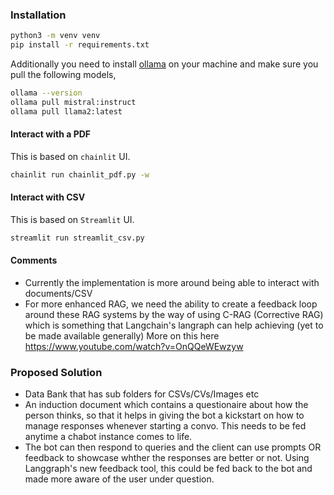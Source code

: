 ### Installation
```bash
python3 -m venv venv
pip install -r requirements.txt
```
Additionally you need to install [ollama](https://ollama.com/download) on your machine and make sure you pull the following models,
```bash
ollama --version
ollama pull mistral:instruct
ollama pull llama2:latest
```

#### Interact with a PDF
This is based on `chainlit` UI. 
```bash
chainlit run chainlit_pdf.py -w
```

#### Interact with CSV
This is based on `Streamlit` UI.
```bash
streamlit run streamlit_csv.py
```

#### Comments
* Currently the implementation is more around being able to interact with documents/CSV 
* For more enhanced RAG, we need the ability to create a feedback loop around these RAG systems by the way of using C-RAG (Corrective RAG) which is something that Langchain's langraph can help achieving (yet to be made available generally) More on this here https://www.youtube.com/watch?v=OnQQeWEwzyw

### Proposed Solution
* Data Bank that has sub folders for CSVs/CVs/Images etc
* An induction document which contains a questionaire about how the person thinks, so that it helps in giving the bot a kickstart on how to manage responses whenever starting a convo. This needs to be fed anytime a chabot instance comes to life. 
* The bot can then respond to queries and the client can use prompts OR feedback to showcase whther the responses are better or not. Using Langgraph's new feedback tool, this could be fed back to the bot and made more aware of the user under question.